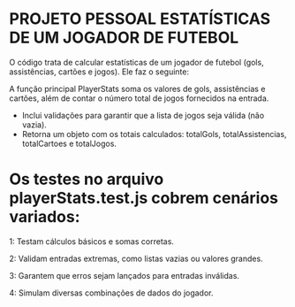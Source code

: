 # PROJETO PESSOAL ESTATÍSTICAS DE UM JOGADOR DE FUTEBOL 
O código trata de calcular estatísticas de um jogador de futebol (gols, assistências, cartões e jogos). Ele faz o seguinte:

A função principal PlayerStats soma os valores de gols, assistências e cartões, além de contar o número total 
de jogos fornecidos na entrada.

 - Inclui validações para garantir que a lista de jogos seja válida (não vazia).
 - Retorna um objeto com os totais calculados: totalGols, totalAssistencias, totalCartoes e totalJogos.

# Os testes no arquivo playerStats.test.js cobrem cenários variados:

1: Testam cálculos básicos e somas corretas.

2: Validam entradas extremas, como listas vazias ou valores grandes.

3: Garantem que erros sejam lançados para entradas inválidas.

4: Simulam diversas combinações de dados do jogador.
